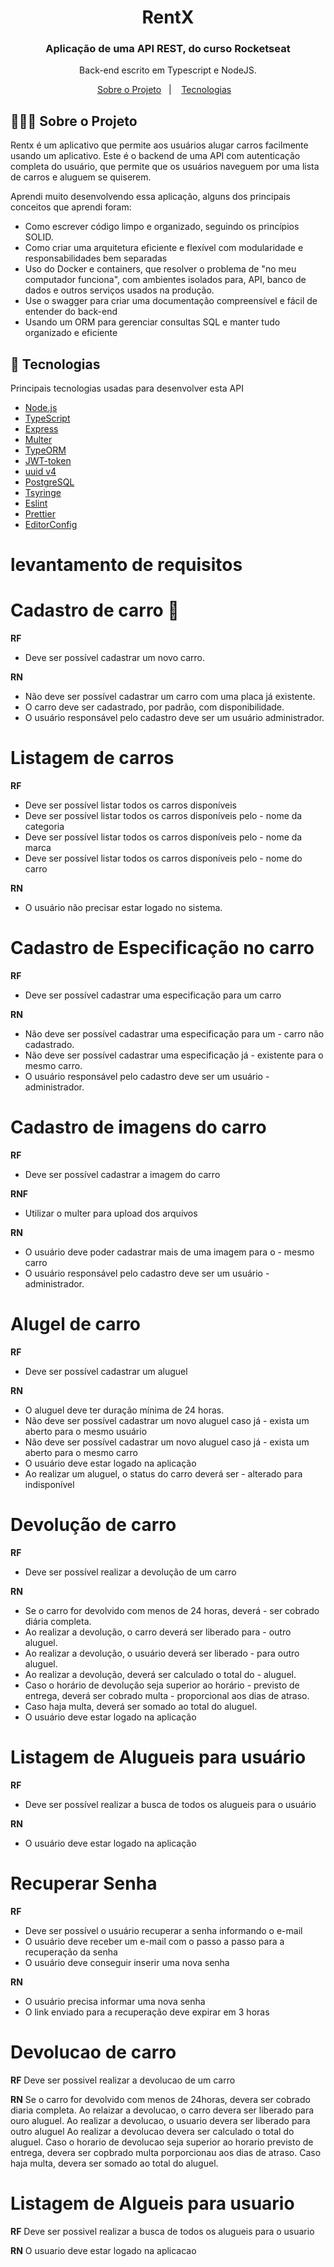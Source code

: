 

<h1 align="center">
  RentX
</h1>

<h3 align="center">
  Aplicação de uma API REST, do curso Rocketseat
</h3>

<p align="center">Back-end escrito em Typescript e NodeJS. </p>



<p align="center">
  <a href="#-sobre-o-projeto">Sobre o Projeto</a>&nbsp;&nbsp;&nbsp;|&nbsp;&nbsp;&nbsp;
  <a href="#-tecnologias">Tecnologias</a>&nbsp;&nbsp;&nbsp;
</p>

## 👨🏻‍💻 Sobre o Projeto 

Rentx é um aplicativo que permite aos usuários alugar carros facilmente usando um aplicativo. Este é o backend de uma API com autenticação completa do usuário, que permite que os usuários naveguem por uma lista de carros e aluguem se quiserem.

Aprendi muito desenvolvendo essa aplicação, alguns dos principais conceitos que aprendi foram:
 
- Como escrever código limpo e organizado, seguindo os princípios SOLID.
- Como criar uma arquitetura eficiente e flexível com modularidade e responsabilidades bem separadas
- Uso do Docker e containers, que resolver o problema de "no meu computador funciona", com ambientes isolados para, API, banco de dados e outros serviços usados ​​na produção.
- Use o swagger para criar uma documentação compreensível e fácil de entender do back-end
- Usando um ORM para gerenciar consultas SQL e manter tudo organizado e eficiente

</p>


## 🚀 Tecnologias

Principais tecnologias usadas para desenvolver esta API

- [Node.js](https://nodejs.org/en/)
- [TypeScript](https://www.typescriptlang.org/)
- [Express](https://expressjs.com/pt-br/)
- [Multer](https://github.com/expressjs/multer)
- [TypeORM](https://typeorm.io/#/)
- [JWT-token](https://jwt.io/)
- [uuid v4](https://github.com/thenativeweb/uuidv4/)
- [PostgreSQL](https://www.postgresql.org/)
- [Tsyringe](https://www.npmjs.com/package/tsyringe)
- [Eslint](https://eslint.org/)
- [Prettier](https://prettier.io/)
- [EditorConfig](https://editorconfig.org/)

# **levantamento de requisitos** 

# Cadastro de carro 🚙

**RF**
- Deve ser possível cadastrar um novo carro.


**RN** 
- Não deve ser possível cadastrar um carro com uma placa já existente.
- O carro deve ser cadastrado, por padrão, com disponibilidade.
- O usuário responsável pelo cadastro deve ser um usuário administrador.

# Listagem de carros

**RF** 
- Deve ser possível listar todos os carros disponíveis
- Deve ser possível listar todos os carros disponíveis pelo - nome da categoria
- Deve ser possível listar todos os carros disponíveis pelo - nome da marca
- Deve ser possível listar todos os carros disponíveis pelo - nome do carro

**RN**
- O usuário não precisar estar logado no sistema.


# Cadastro de Especificação no carro

**RF**
- Deve ser possível cadastrar uma especificação para um carro


**RN**
- Não deve ser possível cadastrar uma especificação para um - carro não cadastrado.
- Não deve ser possível cadastrar uma especificação já - existente para o mesmo carro.
- O usuário responsável pelo cadastro deve ser um usuário - administrador.


# Cadastro de imagens do carro

**RF**
- Deve ser possível cadastrar a imagem do carro

**RNF**
- Utilizar o multer para upload dos arquivos

**RN**
- O usuário deve poder cadastrar mais de uma imagem para o - mesmo carro
- O usuário responsável pelo cadastro deve ser um usuário - administrador.


# Alugel de carro

**RF**
- Deve ser possível cadastrar um aluguel


**RN**
- O aluguel deve ter duração mínima de 24 horas.
- Não deve ser possível cadastrar um novo aluguel caso já - exista um aberto para o mesmo usuário
- Não deve ser possível cadastrar um novo aluguel caso já - exista um aberto para o mesmo carro
- O usuário deve estar logado na aplicação
- Ao realizar um aluguel, o status do carro deverá ser - alterado para indisponível


# Devolução de carro 

**RF**
- Deve ser possível realizar a devolução de um carro

**RN**
- Se o carro for devolvido com menos de 24 horas, deverá - ser cobrado diária completa.
- Ao realizar a devolução, o carro deverá ser liberado para - outro aluguel.
- Ao realizar a devolução, o usuário deverá ser liberado - para outro aluguel.
- Ao realizar a devolução, deverá ser calculado o total do - aluguel. 
- Caso o horário de devolução seja superior ao horário - previsto de entrega, deverá ser cobrado multa - proporcional aos dias de atraso.
- Caso haja multa, deverá ser somado ao total do aluguel.
- O usuário deve estar logado na aplicação


# Listagem de Alugueis para usuário

**RF**
- Deve ser possível realizar a busca de todos os alugueis para o usuário

**RN**
- O usuário deve estar logado na aplicação


# Recuperar Senha

**RF**
- Deve ser possível o usuário recuperar a senha informando o e-mail
- O usuário deve receber um e-mail com o passo a passo para a recuperação da senha
- O usuário deve conseguir inserir uma nova senha

**RN**
- O usuário precisa informar uma nova senha
- O link enviado para a recuperação deve expirar em 3 horas

# Devolucao de carro

**RF**
Deve ser possivel realizar a devolucao de um carro

**RN**
Se o carro for devolvido com menos de 24horas, devera ser cobrado diaria completa.
Ao relaizar a devolucao, o carro devera ser liberado para ouro aluguel.
Ao realizar a devolucao, o usuario devera ser liberado para outro aluguel
Ao realizar a devolucao devera ser calculado o total do aluguel.
Caso o horario de devolucao seja superior ao horario previsto de entrega, devera ser copbrado multa porporcionau aos dias de atraso.
Caso haja multa, devera ser somado ao total do aluguel.

# Listagem de Algueis para usuario

**RF**
Deve ser possivel realizar a busca de todos os alugueis para o usuario

**RN**
O usuario deve estar logado na aplicacao